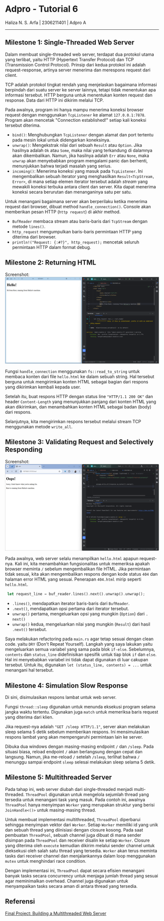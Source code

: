 # Adpro - Tutorial 6
Haliza N. S. Arfa | 2306211401 | Adpro A

---

## Milestone 1: Single-Threaded Web Server
Dalam membuat single-threaded web server, terdapat dua protokol utama yang terlibat, yaitu
HTTP (Hypertext Transfer Protocol) dan TCP (Transmission Control Protocol).
Prinsip dari kedua protokol ini adalah request-response, artinya server menerima dan merespons request dari client.

TCP adalah protokol tingkat rendah yang menjelaskan bagaimana informasi berpindah dari suatu server ke server lainnya,
tetapi tidak menentukan apa informasi tersebut. HTTP berguna untuk menentukan konten request dan response.
Data dari HTTP ini dikirim melalui TCP.

Pada awalnya, program ini hanya mampu menerima koneksi browser request dengan menggunakan `TcpListener` ke alamat `127.0.0.1:7878`. Program akan mencetak "Connection established!" setiap kali koneksi tersebut diterima.
- `bind()`: Menghubungkan `TcpListener` dengan alamat dan port tertentu pada mesin lokal untuk didengarkan koneksinya.
- `unwrap()`: Mengekstrak nilai dari sebuah `Result` atau `Option`. Jika hasilnya adalah `Ok` atau `Some`, maka nilai yang terkandung di dalamnya akan dikembalikan. Namun, jika hasilnya adalah `Err` atau `None`, maka `unwrap` akan menyebabkan program mengalami panic dan berhenti, menunjukkan bahwa terjadi masalah yang serius.
- `incoming()`: Menerima koneksi yang masuk pada `TcpListener`. Ini mengembalikan sebuah iterator yang menghasilkan `Result<TcpStream, Error>`, di mana setiap elemen iterator tersebut adalah _stream_ yang mewakili koneksi terbuka antara client dan server. Kita dapat menerima koneksi secara berurutan dan menanganinya satu per satu.
 
Untuk menangani bagaimana server akan berperilaku ketika menerima request dari browser, dibuat method `handle_connection()`.
Console akan memberikan pesan HTTP (`http request`) di akhir method.
- `BufReader` membaca stream atau baris-baris dari `TcpStream` dengan metode `lines()`.
- `http_request` mengumpulkan baris-baris permintaan HTTP yang diterima dari browser.
- `println!("Request: {:#?}", http_request);` mencetak seluruh permintaan HTTP dalam format debug.

## Milestone 2: Returning HTML
Screenshot:
<img src='img/commit2.png'>

Fungsi `handle_connection` menggunakan `fs::read_to_string` untuk membaca konten dari file `hello.html` ke dalam sebuah string.
Hal tersebut berguna untuk mengirimkan konten HTML sebagai bagian dari respons yang dikirimkan kembali kepada user.

Setelah itu, buat respons HTTP dengan status line `"HTTP/1.1 200 OK"` dan header `Content-Length` yang menunjukkan panjang dari
konten HTML yang akan dikirimkan, dan menambahkan konten HTML sebagai badan (body) dari respons.

Selanjutnya, kita mengirimkan respons tersebut melalui stream TCP menggunakan metode `write_all`.

## Milestone 3: Validating Request and Selectively Responding
Screenshot:
<img src='img/commit3.png'>

Pada awalnya, web server selalu menampilkan `hello.html` apapun request-nya. Kali ini, kita menambahkan fungsionalitas untuk memeriksa
apakah browser meminta `/` sebelum mengembalikan file HTML. Jika permintaan tidak sesuai, kita akan mengembalikan respons dengan kode status `404` dan halaman error HTML yang sesuai.
Penerapan `404.html` mirip seperti `hello.html`.

```rust
 let request_line = buf_reader.lines().next().unwrap().unwrap();
 ```
- `.lines()`, mendapatkan iterator baris-baris dari `BufReader`.
- `.next()`, mendapatkan opsi pertama dari iterator tersebut.
- `unwrap()` pertama, mengeluarkan opsi yang mungkin (`Option`) dari `. next()`
- `unwrap()` kedua, mengeluarkan nilai yang mungkin (`Result`) dari hasil `.next()` tersebut.

Saya melakukan refactoring pada `main.rs` agar tetap sesuai dengan clean code. yaitu `DRY` (Don't Repeat Yourself).
Langkah yang saya lakukan yaitu mengeluarkan semua variabel yang sama pada blok `if-else`.
Sebelumnya, `contents` dan `status_line` didefinisikan spesifik untuk tiap blok `if` dan `else`. Hal ini menyebabkan variabel ini tidak dapat digunakan di luar cakupan tersebut.
Untuk itu, digunakan `let (status_line, contents) = ...` untuk menangani hal tersebut.

## Milestone 4: Simulation Slow Response
Di sini, disimulasikan respons lambat untuk web server.

Fungsi `thread::sleep` digunakan untuk menunda eksekusi program selama jangka waktu tertentu.
Digunakan juga `match` untuk memeriksa baris request yang diterima dari klien.

Jika request-nya adalah `"GET /sleep HTTP/1.1"`, server akan melakukan sleep selama 5 detik sebelum memberikan respons.
Ini mensimulasikan respons lambat yang akan mempengaruhi permintaan lain ke server.

Dibuka dua windows dengan masing-masing endpoint
`/` dan `/sleep`. Pada situasi biasa, reload endpoint `/` akan berlangsung dengan cepat dan langsung. Namun, jika me-reload `/` setelah `/sleep`,
terlihat bahwa `/` menunggu sampai endpoint `sleep` selesai melakukan sleep selama 5 detik.

## Milestone 5: Multithreaded Server
Pada tahap ini, web server diubah dari single-threaded menjadi multi-threaded. `ThreadPool` digunakan untuk  mengelola sejumlah thread
yang tersedia untuk menangani task yang masuk. Pada contoh ini, awalnya `ThreadPool` hanya menyimpan `Worker` yang merupakan struktur yang berisi `JoinHandle<()>` untuk masing-masing thread.

Untuk membuat implementasi multithreaded, `ThreadPool` diperbarui sehingga menyimpan vektor dari `Worker`. Setiap `Worker` memiliki id yang unik dan sebuah thread
yang diinisiasi dengan closure kosong. Pada saat pembuatan `ThreadPool`, sebuah channel juga dibuat di mana sender disimpan pada `ThreadPool` dan receiver disalin ke setiap `Worker`.
Closure yang diterima oleh `execute` kemudian dikirim melalui sender channel untuk dieksekusi oleh salah satu thread yang tersedia.
`Worker` akan terus meminta tasks dari receiver channel dan menjalankannya dalam loop menggunakan `mutex` untuk menghindari race condition.

Dengan implementasi ini, `ThreadPool` dapat secara efisien menangani banyak tasks secara concurrency untuk menjaga jumlah thread yang sesuai agar meminimalkan overhead.
Channel juga digunakan untuk menyampaikan tasks secara aman di antara thread yang tersedia.

## Referensi
[Final Project: Building a Multithreaded Web Server](https://rust-book.cs.brown.edu/ch21-00-final-project-a-web-server.html)